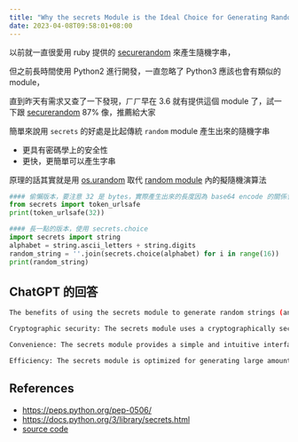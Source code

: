 ```yaml
---
title: "Why the secrets Module is the Ideal Choice for Generating Random Strings in Python"
date: 2023-04-08T09:58:01+08:00
---
```


以前就一直很愛用 ruby 提供的 [securerandom](https://ruby-doc.org/stdlib-2.5.1/libdoc/securerandom/rdoc/SecureRandom.html) 來產生隨機字串，

但之前長時間使用 Python2 進行開發，一直忽略了 Python3 應該也會有類似的 module，

直到昨天有需求又查了一下發現，ㄏㄏ早在 3.6 就有提供這個 module 了，試一下跟 [securerandom](https://ruby-doc.org/stdlib-2.5.1/libdoc/securerandom/rdoc/SecureRandom.html) 87% 像，推薦給大家

簡單來說用 `secrets` 的好處是比起傳統 `random` module 產生出來的隨機字串
- 更具有密碼學上的安全性
- 更快，更簡單可以產生字串


原理的話其實就是用 [os.urandom](https://docs.python.org/3/library/os.html#os.urandom)
取代 [random module](https://docs.python.org/3/library/os.html#os.urandom) 內的擬隨機演算法


```python
#### 偷懶版本，要注意 32 是 bytes，實際產生出來的長度因為 base64 encode 的關係會超過 32
from secrets import token_urlsafe
print(token_urlsafe(32))

#### 長一點的版本，使用 secrets.choice
import secrets import string
alphabet = string.ascii_letters + string.digits
random_string = ''.join(secrets.choice(alphabet) for i in range(16))
print(random_string)
```


## ChatGPT 的回答
```bash
The benefits of using the secrets module to generate random strings (and other values) over the random module are:

Cryptographic security: The secrets module uses a cryptographically secure random number generator provided by the operating system, which is designed to be resistant to prediction and manipulation. The random module, on the other hand, uses a simpler algorithm that is not intended for cryptographic use.

Convenience: The secrets module provides a simple and intuitive interface for generating random values, without requiring manual seeding or other setup.

Efficiency: The secrets module is optimized for generating large amounts of random data quickly, and can generate random strings and other values much faster than the random module.
```


## References
- https://peps.python.org/pep-0506/
- https://docs.python.org/3/library/secrets.html
- [source code](https://github.com/python/cpython/blob/main/Lib/secrets.py)
